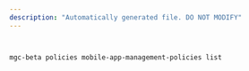 ```yaml
---
description: "Automatically generated file. DO NOT MODIFY"
---
```


```bash


mgc-beta policies mobile-app-management-policies list

```